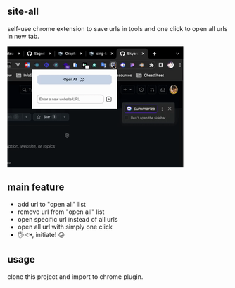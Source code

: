 ## site-all
self-use chrome extension to save urls in tools and one click to open all urls in new tab.

<img src="./images/demonstration.gif" width="400" />

## main feature
- add url to "open all" list
- remove url from "open all" list
- open specific url instead of all urls
- open all url with simply one click
- 🖐🐟, initiate! 😜

## usage
clone this project and import to chrome plugin.